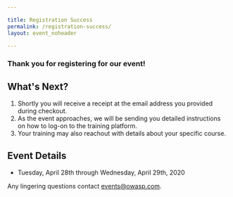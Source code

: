 ```yaml
---

title: Registration Success
permalink: /registration-success/
layout: event_noheader

---
```


### Thank you for registering for our event!

## What's Next?
1. Shortly you will receive a receipt at the email address you provided during checkout.
2. As the event approaches, we will be sending you detailed instructions on how to log-on to the training platform.
3. Your training may also reachout with details about your specific course.

## Event Details
- Tuesday, April 28th through Wednesday, April 29th, 2020


Any lingering questions contact [events@owasp.com](mailto:events@owasp.com?subject=Virtual%20AppSecDays%20Registered).
